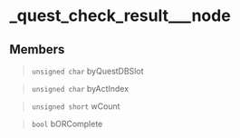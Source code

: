 # _quest_check_result___node
 
## Members
 
> `unsigned char` byQuestDBSlot
 
> `unsigned char` byActIndex
 
> `unsigned short` wCount
 
> `bool` bORComplete
 
